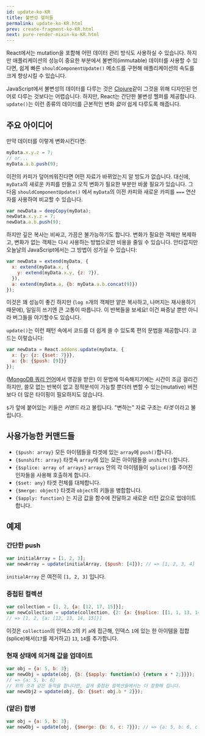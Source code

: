 ```yaml
---
id: update-ko-KR
title: 불변성 헬퍼들
permalink: update-ko-KR.html
prev: create-fragment-ko-KR.html
next: pure-render-mixin-ko-KR.html
---
```


React에서는 mutation을 포함해 어떤 데이터 관리 방식도 사용하실 수 있습니다. 하지만 애플리케이션의 성능이 중요한 부분에서 불변의(immutable) 데이터를 사용할 수 있다면, 쉽게 빠른 `shouldComponentUpdate()` 메소드를 구현해 애플리케이션의 속도를 크게 향상시킬 수 있습니다.

JavaScript에서 불변성의 데이터를 다루는 것은 [Clojure](http://clojure.org/)같이 그것을 위해 디자인된 언어로 다루는 것보다는 어렵습니다. 하지만, React는 간단한 불변성 헬퍼를 제공합니다. `update()`는 이런 종류의 데이터를 근본적인 변화 *없이*  쉽게 다루도록 해줍니다.

## 주요 아이디어

만약 데이터를 이렇게 변화시킨다면:

```js
myData.x.y.z = 7;
// or...
myData.a.b.push(9);
```

이전의 카피가 덮어씌워진다면 어떤 자료가 바뀌었는지 알 방도가 없습니다. 대신에, `myData`의 새로운 카피를 만들고 오직 변화가 필요한 부분만 바꿀 필요가 있습니다. 그 다음 `shouldComponentUpdate()` 에서  `myData`의 이전 카피와 새로운 카피를 `===` 연산자를 사용하여 비교할 수 있습니다.

```js
var newData = deepCopy(myData);
newData.x.y.z = 7;
newData.a.b.push(9);
```

하지만 깊은 복사는 비싸고, 가끔은 불가능하기도 합니다. 변화가 필요한 객체만 복제하고, 변화가 없는 객체는 다시 사용하는 방법으로만 비용을 줄일 수 있습니다. 안타깝지만 오늘날의 JavaScript에서는 그 방법이 성가실 수 있습니다:

```js
var newData = extend(myData, {
  x: extend(myData.x, {
    y: extend(myData.x.y, {z: 7}),
  }),
  a: extend(myData.a, {b: myData.a.b.concat(9)})
});
```

이것은 꽤 성능이 좋긴 하지만 (`log n`개의 객체만 얕은 복사하고, 나머지는 재사용하기 때문에), 일일히 쓰기엔 큰 고통이 따릅니다. 이 반복들을 보세요! 이건 짜증날 뿐만 아니라 버그들을 야기할수도 있습니다.

`update()`는 이런 패턴 속에서 코드를 더 쉽게 쓸 수 있도록 편의 문법을 제공합니다. 코드는 이렇습니다:

```js
var newData = React.addons.update(myData, {
  x: {y: {z: {$set: 7}}},
  a: {b: {$push: [9]}}
});
```

([MongoDB 쿼리 언어](http://docs.mongodb.org/manual/core/crud-introduction/#query)에서 영감을 받은) 이 문법에 익숙해지기에는 시간이 조금 걸리긴 하지만, 쓸모 없는 반복이 없고 정적분석이 가능할 뿐더러 변할 수 있는(mutative) 버전보다 더 많은 타이핑이 필요하지도 않습니다.


`$`가 앞에 붙어있는 키들은 *커맨드* 라고 불립니다. "변하는" 자료 구조는 *타겟* 이라고 불립니다.

## 사용가능한 커맨드들

  * `{$push: array}` 모든 아이템들을 타겟에 있는 `array`에 `push()`합니다.
  * `{$unshift: array}` 타겟속 `array`에 있는 모든 아이템들을 `unshift()`합니다.
  * `{$splice: array of arrays}` `arrays` 안의 각 아이템들이 `splice()`를 주어진 인자들을 사용해 호출하게 합니다.
  * `{$set: any}` 타겟 전체를 대체합니다.
  * `{$merge: object}` 타겟과 `object`의 키들을 병합합니다.
  * `{$apply: function}` 는 지금 값을 함수에 전달하고 새로운 리턴 값으로 업데이트합니다.

## 예제

### 간단한 push

```js
var initialArray = [1, 2, 3];
var newArray = update(initialArray, {$push: [4]}); // => [1, 2, 3, 4]
```
`initialArray` 은 여전히 `[1, 2, 3]` 입니다.

### 중첩된 컬렉션

```js
var collection = [1, 2, {a: [12, 17, 15]}];
var newCollection = update(collection, {2: {a: {$splice: [[1, 1, 13, 14]]}}});
// => [1, 2, {a: [12, 13, 14, 15]}]
```
이것은 `collection`의 인덱스 `2`의 키 `a`에 접근해, 인덱스 `1`에 있는 한 아이템을 접합(splice)해서(`17`를 제거하고) `13`, `14`를 추가합니다.

### 현재 상태에 의거해 값을 업데이트

```js
var obj = {a: 5, b: 3};
var newObj = update(obj, {b: {$apply: function(x) {return x * 2;}}});
// => {a: 5, b: 6}
// 위의 것과 같은 동작을 합니다만, 깊게 중첩된 컬렉션들에서는 더 장황해 집니다.
var newObj2 = update(obj, {b: {$set: obj.b * 2}});
```

### (얕은) 합병

```js
var obj = {a: 5, b: 3};
var newObj = update(obj, {$merge: {b: 6, c: 7}}); // => {a: 5, b: 6, c: 7}
```
